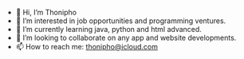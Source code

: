 - 👋 Hi, I’m Thonipho
- 👀 I’m interested in job opportunities and programming ventures.
- 🌱 I’m currently learning java, python and html advanced.
- 💞️ I’m looking to collaborate on any app and website developments.
- 📫 How to reach me: thonipho@icloud.com

